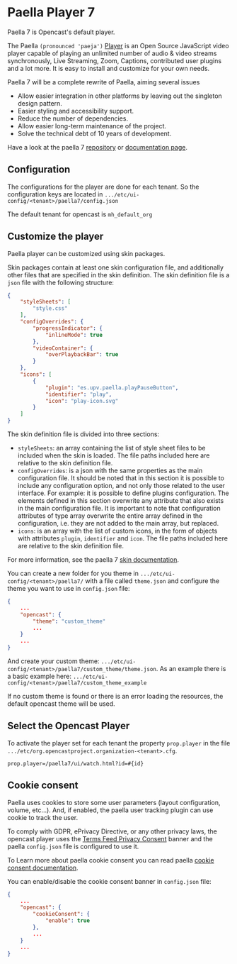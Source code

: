 Paella Player 7
===============

Paella 7 is Opencast's default player.

The Paella `(pronounced 'paeja')` [Player](https://paellaplayer.upv.es) is an Open Source
JavaScript video player capable of playing an unlimited number of audio & video streams 
synchronously, Live Streaming, Zoom, Captions, contributed user plugins and a lot more. 
It is easy to install and customize for your own needs.

Paella 7 will be a complete rewrite of Paella, aiming several issues

- Allow easier integration in other platforms by leaving out the singleton design pattern.
- Easier styling and accessibility support.
- Reduce the number of dependencies.
- Allow easier long-term maintenance of the project.
- Solve the technical debt of 10 years of development.

Have a look at the paella 7 [repository](https://github.com/polimediaupv/paella-core)
or [documentation page](https://github.com/polimediaupv/paella-core/blob/main/doc/index.md).


Configuration
-------------

The configurations for the player are done for each tenant. So the configuration keys are located in
`.../etc/ui-config/<tenant>/paella7/config.json`

The default tenant for opencast is `mh_default_org`

Customize the player
--------------------

Paella player can be customized using skin packages.

Skin packages contain at least one skin configuration file, and additionally other files that are specified in the skin definition. The skin definition file is a `json` file with the following structure:

```json
{
    "styleSheets": [
        "style.css"
    ],
    "configOverrides": {
        "progressIndicator": {
            "inlineMode": true
        },
        "videoContainer": {
            "overPlaybackBar": true
        }
    },
    "icons": [
        {
            "plugin": "es.upv.paella.playPauseButton",
            "identifier": "play",
            "icon": "play-icon.svg"
        }
    ]
}
```

The skin definition file is divided into three sections:

- `styleSheets`: an array containing the list of style sheet files to be included when the skin is loaded. The file paths included here are relative to the skin definition file.
- `configOverrides`: is a json with the same properties as the main configuration file. It should be noted that in this section it is possible to include any configuration option, and not only those related to the user interface. For example: it is possible to define plugins configuration. The elements defined in this section overwrite any attribute that also exists in the main configuration file. It is important to note that configuration attributes of type array overwrite the entire array defined in the configuration, i.e. they are not added to the main array, but replaced.
- `icons`: is an array with the list of custom icons, in the form of objects with attributes `plugin`, `identifier` and `icon`. The file paths included here are relative to the skin definition file.

For more information, see the paella 7 [skin documentation](https://paellaplayer.upv.es/#/doc/skin_api.md).

You can create a new folder for you theme in `.../etc/ui-config/<tenant>/paella7/` with a file called `theme.json` and configure the theme you want to use in `config.json` file:

```json
{
    ...
    "opencast": {
        "theme": "custom_theme"
        ...
    }
    ...
}
```

And create your custom theme: `.../etc/ui-config/<tenant>/paella7/custom_theme/theme.json`.
As an example there is a basic example here: `.../etc/ui-config/<tenant>/paella7/custom_theme_example`

If no custom theme is found or there is an error loading the resources, the default opencast theme will be used.

Select the Opencast Player
------------------------------

To activate the player set for each tenant the property `prop.player` in the file `.../etc/org.opencastproject.organization-<tenant>.cfg`.


    prop.player=/paella7/ui/watch.html?id=#{id}


Cookie consent
--------------
Paella uses cookies to store some user parameters (layout configuration, volume, etc...).
And, if enabled, the paella user tracking plugin can use cookie to track the user.

To comply with GDPR, ePrivacy Directive, or any other privacy laws, the opencast player uses 
the [Terms Feed Privacy Consent](https://www.termsfeed.com/privacy-consent/) banner and the 
paella `config.json` file is configured to use it. 

To Learn more about paella cookie consent you can read paella 
[cookie consent documentation](https://paellaplayer.upv.es/#/doc/cookie_consent.md).

You can enable/disable the cookie consent banner in `config.json` file:

```json
{
    ...
    "opencast": {
        "cookieConsent": {
            "enable": true
        },
        ...
    }
    ...
}
```